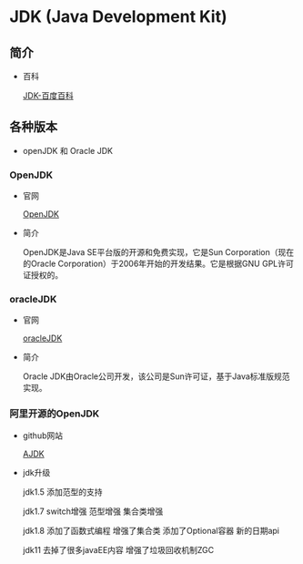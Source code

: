 # JDK (Java Development Kit)

## 简介

- 百科

    [JDK-百度百科](https://baike.baidu.com/item/jdk/1011?fr=aladdin)

## 各种版本

- openJDK 和 Oracle JDK

### OpenJDK

- 官网

    [OpenJDK](http://openjdk.java.net/)

- 简介

    OpenJDK是Java SE平台版的开源和免费实现，它是Sun Corporation（现在的Oracle Corporation）于2006年开始的开发结果。它是根据GNU GPL许可证授权的。

### oracleJDK

- 官网

    [oracleJDK](https://www.oracle.com/technetwork/java/javase/overview/index.html)
- 简介

    Oracle JDK由Oracle公司开发，该公司是Sun许可证，基于Java标准版规范实现。
### 阿里开源的OpenJDK

- github网站

    [AJDK](https://github.com/alibaba/dragonwell8)

- jdk升级

    jdk1.5 添加范型的支持

    jdk1.7 switch增强  范型增强 集合类增强 

    jdk1.8 添加了函数式编程 增强了集合类 添加了Optional容器 新的日期api

    jdk11 去掉了很多javaEE内容 增强了垃圾回收机制ZGC